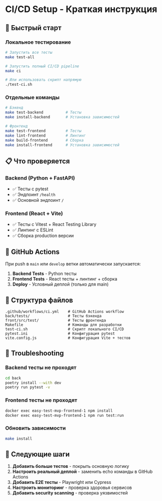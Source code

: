 # CI/CD Setup - Краткая инструкция

## 🚀 Быстрый старт

### Локальное тестирование
```bash
# Запустить все тесты
make test-all

# Запустить полный CI/CD pipeline
make ci

# Или использовать скрипт напрямую
./test-ci.sh
```

### Отдельные команды
```bash
# Бэкенд
make test-backend          # Тесты
make install-backend       # Установка зависимостей

# Фронтенд
make test-frontend         # Тесты
make lint-frontend         # Линтинг
make build-frontend        # Сборка
make install-frontend      # Установка зависимостей
```

## 📋 Что проверяется

### Backend (Python + FastAPI)
- ✅ Тесты с pytest
- ✅ Эндпоинт `/health`
- ✅ Основной эндпоинт `/`

### Frontend (React + Vite)
- ✅ Тесты с Vitest + React Testing Library
- ✅ Линтинг с ESLint
- ✅ Сборка production версии

## 🔧 GitHub Actions

При push в `main` или `develop` ветки автоматически запускается:
1. **Backend Tests** - Python тесты
2. **Frontend Tests** - React тесты + линтинг + сборка
3. **Deploy** - Условный деплой (только для main)

## 📁 Структура файлов

```
.github/workflows/ci.yml    # GitHub Actions workflow
back/tests/                 # Тесты бэкенда
front/src/test/             # Тесты фронтенда
Makefile                    # Команды для разработки
test-ci.sh                  # Скрипт локального CI/CD
pytest.ini                  # Конфигурация pytest
vite.config.js              # Конфигурация Vite + тестов
```

## 🐛 Troubleshooting

### Backend тесты не проходят
```bash
cd back
poetry install --with dev
poetry run pytest -v
```

### Frontend тесты не проходят
```bash
docker exec easy-test-mvp-frontend-1 npm install
docker exec easy-test-mvp-frontend-1 npm run test:run
```

### Обновить зависимости
```bash
make install
```

## 🎯 Следующие шаги

1. **Добавить больше тестов** - покрыть основную логику
2. **Настроить реальный деплой** - заменить echo команды в GitHub Actions
3. **Добавить E2E тесты** - Playwright или Cypress
4. **Настроить мониторинг** - проверка здоровья сервисов
5. **Добавить security scanning** - проверка уязвимостей
